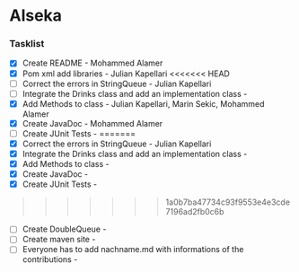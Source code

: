 # Alseka

### Tasklist

- [x] Create README - Mohammed Alamer
- [x] Pom xml add libraries - Julian Kapellari
<<<<<<< HEAD
- [ ]  Correct the errors in StringQueue - Julian Kapellari
- [ ]  Integrate the Drinks class and add an implementation class - 
- [x]  Add Methods to class - Julian Kapellari, Marin Sekic, Mohammed Alamer 
- [x]  Create JavaDoc - Mohammed Alamer
- [ ]  Create JUnit Tests -
=======
- [x]  Correct the errors in StringQueue - Julian Kapellari
- [x]  Integrate the Drinks class and add an implementation class - 
- [x]  Add Methods to class - 
- [x]  Create JavaDoc -
- [x]  Create JUnit Tests -
>>>>>>> 1a0b7ba47734c93f9553e4e3cde7196ad2fb0c6b
- [ ]  Create DoubleQueue -
- [ ]  Create maven site -
- [ ]  Everyone has to add nachname.md with informations of the contributions - 